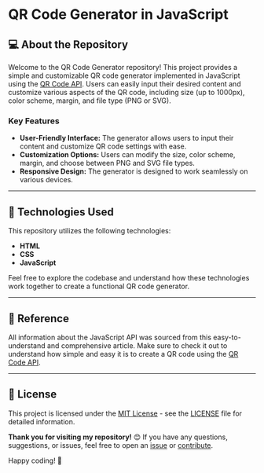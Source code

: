 # QR Code Generator in JavaScript

## 💻 About the Repository
Welcome to the QR Code Generator repository! This project provides a simple and customizable QR code generator implemented in JavaScript using the [QR Code API](https://goqr.me/api/doc/). Users can easily input their desired content and customize various aspects of the QR code, including size (up to 1000px), color scheme, margin, and file type (PNG or SVG).

### Key Features
- **User-Friendly Interface:** The generator allows users to input their content and customize QR code settings with ease.
- **Customization Options:** Users can modify the size, color scheme, margin, and choose between PNG and SVG file types.
- **Responsive Design:** The generator is designed to work seamlessly on various devices.

<hr/>

## 🚀 Technologies Used
This repository utilizes the following technologies:
- **HTML**
- **CSS**
- **JavaScript**

Feel free to explore the codebase and understand how these technologies work together to create a functional QR code generator.

<hr/>

## 📖 Reference
All information about the JavaScript API was sourced from this easy-to-understand and comprehensive article. Make sure to check it out to understand how simple and easy it is to create a QR code using the [QR Code API](https://goqr.me/api/doc/).

<hr/>

## 📄 License
This project is licensed under the [MIT License](LICENSE) - see the [LICENSE](LICENSE) file for detailed information.

**Thank you for visiting my repository!** 😊 If you have any questions, suggestions, or issues, feel free to open an [issue](../../issues) or [contribute](../../pulls).

Happy coding! 🚀
